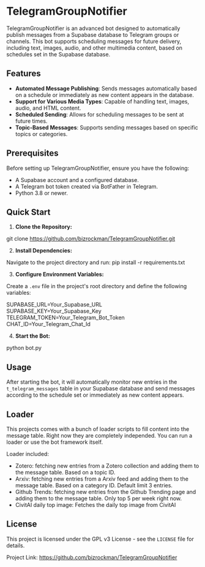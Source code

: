 # TelegramGroupNotifier

TelegramGroupNotifier is an advanced bot designed to automatically publish messages from a Supabase database to Telegram groups or channels. This bot supports scheduling messages for future delivery, including text, images, audio, and other multimedia content, based on schedules set in the Supabase database.

## Features

- **Automated Message Publishing**: Sends messages automatically based on a schedule or immediately as new content appears in the database.
- **Support for Various Media Types**: Capable of handling text, images, audio, and HTML content.
- **Scheduled Sending**: Allows for scheduling messages to be sent at future times.
- **Topic-Based Messages**: Supports sending messages based on specific topics or categories.

## Prerequisites

Before setting up TelegramGroupNotifier, ensure you have the following:

- A Supabase account and a configured database.
- A Telegram bot token created via BotFather in Telegram.
- Python 3.8 or newer.

## Quick Start

1. **Clone the Repository:**

git clone https://github.com/bizrockman/TelegramGroupNotifier.git

2. **Install Dependencies:**

Navigate to the project directory and run:
pip install -r requirements.txt


3. **Configure Environment Variables:**

Create a `.env` file in the project's root directory and define the following variables:

SUPABASE_URL=Your_Supabase_URL\
SUPABASE_KEY=Your_Supabase_Key\
TELEGRAM_TOKEN=Your_Telegram_Bot_Token\
CHAT_ID=Your_Telegram_Chat_Id

4. **Start the Bot:**

python bot.py

## Usage

After starting the bot, it will automatically monitor new entries in the `t_telegram_messages` table in your Supabase database and send messages according to the schedule set or immediately as new content appears.

## Loader

This projects comes with a bunch of loader scripts to fill content into the message table.
Right now they are completely independed. You can run a loader or use the bot framework itself.

Loader included:
- Zotero: fetching new entries from a Zotero collection and adding them to the message table. Based on a topic ID.
- Arxiv: fetching new entries from a Arxiv feed and adding them to the message table. Based on a category ID. Default limit 3 entries.
- Github Trends: fetching new entries from the Github Trending page and adding them to the message table. Only top 5 per week right now.
- CivitAI daily top image: Fetches the daily top image from CivitAI

## License

This project is licensed under the GPL v3 License - see the `LICENSE` file for details.


Project Link: https://github.com/bizrockman/TelegramGroupNotifier
